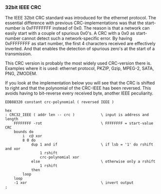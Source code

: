 ### 32bit IEEE CRC

The IEEE 32bit CRC standard was introduced for the ethernet protocol. The essential difference with previous CRC-implementations was that the start-number is 0xFFFFFFFF instead of 0x0. The reason is that a network can easily start with a couple of spurious 0x0's. A CRC with a 0x0 as start-number cannot detect such a network-specific error. By having 0xFFFFFFFF as start number, the first 4 characters received are effectively inverted. And that enables the detection of spurious zero's at the start of a transmission.

This CRC version is probably the most widely used CRC-version there is. Examples where it is used: ethernet protocol, PKZIP, Gzip, MPEG-2, SATA, PNG, ZMODEM.

If you look at the implementation below you will see that the CRC is shifted to right and that the polynomial of the CRC-IEEE has been reversed. This avoids having to bit-reverse every received byte, another IEEE peculiarity.


```
EDB88320 constant crc-polynomial ( reversed IEEE )

hex
: CRC32_IEEE ( addr len -- crc )            \ input is address and length
    FFFFFFFF -rot                           \ FFFFFFFF = start-value CRC
    bounds do
        i  c@ xor
        8 0 do
            dup 1 and if                    \ if lsb = '1' do rshift and xor
                1 rshift
                crc-polynomial xor
            else                            \ otherwise only a rshift
                1 rshift
            then
        loop
    loop
    -1 xor                                  \ invert output
;
```
